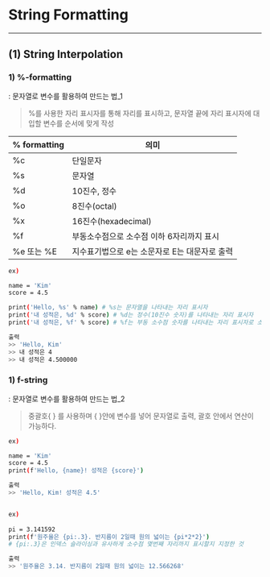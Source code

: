 # String Formatting

---

## (1) String Interpolation

### **1) %-formatting**


: 문자열로 변수를 활용하여 만드는 법_1

> %를 사용한 자리 표시자를 통해 자리를 표시하고, 문자열 끝에 자리 표시자에 대입할 변수를 순서에 맞게 작성

| % formatting | 의미                         |
|--------------|----------------------------|
| %c           | 단일문자                       |
| %s           | 문자열                        |
| %d           | 10진수, 정수                   |
| %o           | 8진수(octal)                 |
| %x           | 16진수(hexadecimal)          |
| %f           | 부동소수점으로 소수점 이하 6자리까지 표시    |
| %e 또는 %E     | 지수표기법으로 e는 소문자로 E는 대문자로 출력 |


```bash
ex)

name = 'Kim'
score = 4.5

print('Hello, %s' % name) # %s는 문자열을 나타내는 자리 표시자
print('내 성적은, %d' % score) # %d는 정수(10진수 숫자)를 나타내는 자리 표시자
print('내 성적은, %f' % score) # %f는 부동 소수점 숫자를 나타내는 자리 표시자로 소수점 이하 6자리까지 표시

출력
>> 'Hello, Kim'
>> 내 성적은 4
>> 내 성적은 4.500000
```

### **1) f-string**


: 문자열로 변수를 활용하여 만드는 법_2

> 중괄호{ } 를 사용하며 { }안에 변수를 넣어 문자열로 출력, 괄호 안에서 연산이 가능하다.

```bash
ex)

name = 'Kim'
score = 4.5
print(f'Hello, {name}! 성적은 {score}')

출력
>> 'Hello, Kim! 성적은 4.5'


ex)
  
pi = 3.141592
print(f'원주율은 {pi:.3}. 반지름이 2일때 원의 넓이는 {pi*2*2}')
# {pi:.3}은 인덱스 슬라이싱과 유사하게 소수점 몇번째 자리까지 표시할지 지정한 것

출력
>> '원주율은 3.14. 반지름이 2일때 원의 넓이는 12.566268'
```